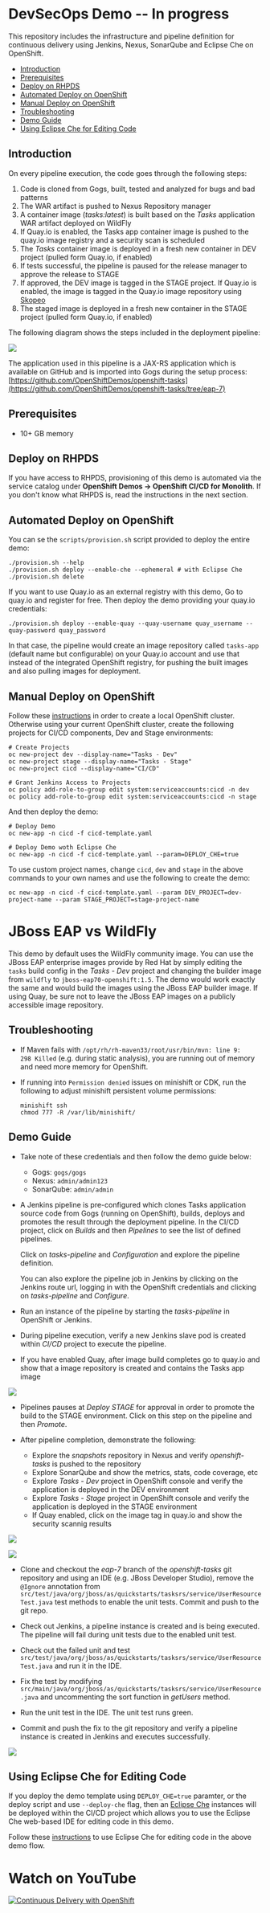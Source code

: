 

# DevSecOps Demo -- In progress

This repository includes the infrastructure and pipeline definition for continuous delivery using Jenkins, Nexus, SonarQube and Eclipse Che on OpenShift. 

* [Introduction](#introduction)
* [Prerequisites](#prerequisites)
* [Deploy on RHPDS](#deploy-on-rhpds)
* [Automated Deploy on OpenShift](#automatic-deploy-on-openshift)
* [Manual Deploy on OpenShift](#manual-deploy-on-openshift)
* [Troubleshooting](#troubleshooting)
* [Demo Guide](#demo-guide)
* [Using Eclipse Che for Editing Code](#using-eclipse-che-for-editing-code)


## Introduction

On every pipeline execution, the code goes through the following steps:

1. Code is cloned from Gogs, built, tested and analyzed for bugs and bad patterns
2. The WAR artifact is pushed to Nexus Repository manager
3. A container image (_tasks:latest_) is built based on the _Tasks_ application WAR artifact deployed on WildFly
4. If Quay.io is enabled, the Tasks app container image is pushed to the quay.io image registry and a security scan is scheduled
4. The _Tasks_ container image is deployed in a fresh new container in DEV project (pulled form Quay.io, if enabled)
5. If tests successful, the pipeline is paused for the release manager to approve the release to STAGE
6. If approved, the DEV image is tagged in the STAGE project. If Quay.io is enabled, the image is tagged in the Quay.io image repository using [Skopeo](https://github.com/containers/skopeo)
6. The staged image is deployed in a fresh new container in the STAGE project (pulled form Quay.io, if enabled)

The following diagram shows the steps included in the deployment pipeline:

![](images/pipeline.svg)

The application used in this pipeline is a JAX-RS application which is available on GitHub and is imported into Gogs during the setup process:
[https://github.com/OpenShiftDemos/openshift-tasks](https://github.com/OpenShiftDemos/openshift-tasks/tree/eap-7)

## Prerequisites
* 10+ GB memory

## Deploy on RHPDS

If you have access to RHPDS, provisioning of this demo is automated via the service catalog under **OpenShift Demos &rarr; OpenShift CI/CD for Monolith**. If you don't know what RHPDS is, read the instructions in the next section.

## Automated Deploy on OpenShift
You can se the `scripts/provision.sh` script provided to deploy the entire demo:

  ```
  ./provision.sh --help
  ./provision.sh deploy --enable-che --ephemeral # with Eclipse Che
  ./provision.sh delete 
  ```
If you want to use Quay.io as an external registry with this demo, Go to quay.io and register for free. Then deploy the demo providing your 
quay.io credentials:

  ```
  ./provision.sh deploy --enable-quay --quay-username quay_username --quay-password quay_password
  ```
In that case, the pipeline would create an image repository called `tasks-app` (default name but configurable) 
on your Quay.io account and use that instead of the integrated OpenShift 
registry, for pushing the built images and also pulling images for deployment. 
  
## Manual Deploy on OpenShift
Follow these [instructions](docs/local-cluster.md) in order to create a local OpenShift cluster. Otherwise using your current OpenShift cluster, create the following projects for CI/CD components, Dev and Stage environments:

  ```shell
  # Create Projects
  oc new-project dev --display-name="Tasks - Dev"
  oc new-project stage --display-name="Tasks - Stage"
  oc new-project cicd --display-name="CI/CD"

  # Grant Jenkins Access to Projects
  oc policy add-role-to-group edit system:serviceaccounts:cicd -n dev
  oc policy add-role-to-group edit system:serviceaccounts:cicd -n stage
  ```  

And then deploy the demo:

  ```
  # Deploy Demo
  oc new-app -n cicd -f cicd-template.yaml

  # Deploy Demo woth Eclipse Che
  oc new-app -n cicd -f cicd-template.yaml --param=DEPLOY_CHE=true
  ```

To use custom project names, change `cicd`, `dev` and `stage` in the above commands to
your own names and use the following to create the demo:

  ```shell
  oc new-app -n cicd -f cicd-template.yaml --param DEV_PROJECT=dev-project-name --param STAGE_PROJECT=stage-project-name
  ```

# JBoss EAP vs WildFly

This demo by default uses the WildFly community image. You can use the JBoss EAP enterprise images provide by Red Hat by simply editing the 
`tasks` build config in the _Tasks - Dev_ project and changing the builder image from `wildfly` to `jboss-eap70-openshift:1.5`. The demo would work exactly the same and would build the images using the JBoss EAP builder image. If using Quay, be sure not to leave the JBoss EAP images on a publicly accessible image repository. 

## Troubleshooting

* If Maven fails with `/opt/rh/rh-maven33/root/usr/bin/mvn: line 9:   298 Killed` (e.g. during static analysis), you are running out of memory and need more memory for OpenShift.

* If running into `Permission denied` issues on minishift or CDK, run the following to adjust minishift persistent volume permissions:
  ```
  minishift ssh
  chmod 777 -R /var/lib/minishift/
  ```

## Demo Guide

* Take note of these credentials and then follow the demo guide below:

  * Gogs: `gogs/gogs`
  * Nexus: `admin/admin123`
  * SonarQube: `admin/admin`

* A Jenkins pipeline is pre-configured which clones Tasks application source code from Gogs (running on OpenShift), builds, deploys and promotes the result through the deployment pipeline. In the CI/CD project, click on _Builds_ and then _Pipelines_ to see the list of defined pipelines.

    Click on _tasks-pipeline_ and _Configuration_ and explore the pipeline definition.

    You can also explore the pipeline job in Jenkins by clicking on the Jenkins route url, logging in with the OpenShift credentials and clicking on _tasks-pipeline_ and _Configure_.

* Run an instance of the pipeline by starting the _tasks-pipeline_ in OpenShift or Jenkins.

* During pipeline execution, verify a new Jenkins slave pod is created within _CI/CD_ project to execute the pipeline.

* If you have enabled Quay, after image build completes go to quay.io and show that a image repository is created and contains the Tasks app image

![](images/quay-pushed.png?raw=true)

* Pipelines pauses at _Deploy STAGE_ for approval in order to promote the build to the STAGE environment. Click on this step on the pipeline and then _Promote_.

* After pipeline completion, demonstrate the following:
  * Explore the _snapshots_ repository in Nexus and verify _openshift-tasks_ is pushed to the repository
  * Explore SonarQube and show the metrics, stats, code coverage, etc
  * Explore _Tasks - Dev_ project in OpenShift console and verify the application is deployed in the DEV environment
  * Explore _Tasks - Stage_ project in OpenShift console and verify the application is deployed in the STAGE environment  
  * If Quay enabled, click on the image tag in quay.io and show the security scannig results 

![](images/sonarqube-analysis.png?raw=true)

![](images/quay-claire.png?raw=true)

* Clone and checkout the _eap-7_ branch of the _openshift-tasks_ git repository and using an IDE (e.g. JBoss Developer Studio), remove the ```@Ignore``` annotation from ```src/test/java/org/jboss/as/quickstarts/tasksrs/service/UserResourceTest.java``` test methods to enable the unit tests. Commit and push to the git repo.

* Check out Jenkins, a pipeline instance is created and is being executed. The pipeline will fail during unit tests due to the enabled unit test.

* Check out the failed unit and test ```src/test/java/org/jboss/as/quickstarts/tasksrs/service/UserResourceTest.java``` and run it in the IDE.

* Fix the test by modifying ```src/main/java/org/jboss/as/quickstarts/tasksrs/service/UserResource.java``` and uncommenting the sort function in _getUsers_ method.

* Run the unit test in the IDE. The unit test runs green. 

* Commit and push the fix to the git repository and verify a pipeline instance is created in Jenkins and executes successfully.

![](images/openshift-pipeline.png?raw=true)

## Using Eclipse Che for Editing Code

If you deploy the demo template using `DEPLOY_CHE=true` paramter, or the deploy script and use `--deploy-che` flag, then an [Eclipse Che](https://www.eclipse.org/che/) instances will be deployed within the CI/CD project which allows you to use the Eclipse Che web-based IDE for editing code in this demo.

Follow these [instructions](docs/using-eclipse-che.md) to use Eclipse Che for editing code in the above demo flow.  

# Watch on YouTube

[![Continuous Delivery with OpenShift](images/youtube.png?raw=true)](https://youtu.be/_xh4XPkdXe0)
